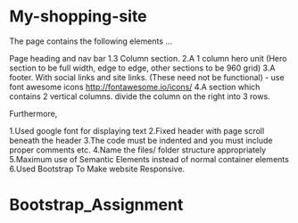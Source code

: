 # My-shopping-site
The page contains the following elements …


Page heading and nav bar
1.3 Column section.
2.A 1 column hero unit (Hero section to be full width, edge to edge, other sections to be 960 grid)
3.A footer. With social links and site links. (These need not be functional) - use font awesome icons http://fontawesome.io/icons/
4.A section which contains 2 vertical columns. divide the column on the right into 3 rows.

Furthermore,

1.Used google font for displaying text
2.Fixed header with page scroll beneath the header
3.The code must be indented and you must include proper comments etc.
4.Name the files/ folder structure appropriately
5.Maximum use of Semantic Elements instead of normal container elements
6.Used Bootstrap To Make website Responsive. 



# Bootstrap_Assignment
